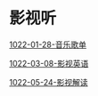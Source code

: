 # 影视听

[1022-01-28-音乐歌单](1022-01-28-音乐歌单/1022-01-28-音乐歌单.md "1022-01-28-音乐歌单")

[1022-03-08-影视英语](1022-03-08-影视英语/1022-03-08-影视英语.md "1022-03-08-影视英语")

[1022-05-24-影视解读](1022-05-24-影视解读/1022-05-24-影视解读.md "1022-05-24-影视解读")
